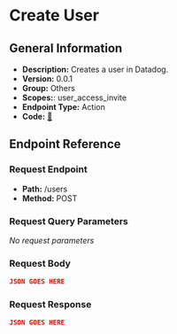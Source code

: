 # Create User

## General Information

- **Description:** Creates a user in Datadog.
- **Version:** 0.0.1
- **Group:** Others
- **Scopes:**: user_access_invite
- **Endpoint Type:** Action
- **Code:** [🔗](https://github.com/NangoHQ/integration-templates/tree/main/integrations/datadog/actions/create-user.ts)

## Endpoint Reference

### Request Endpoint

- **Path:** /users
- **Method:** POST

### Request Query Parameters

_No request parameters_

### Request Body

```json
JSON GOES HERE
```

### Request Response

```json
JSON GOES HERE
```
